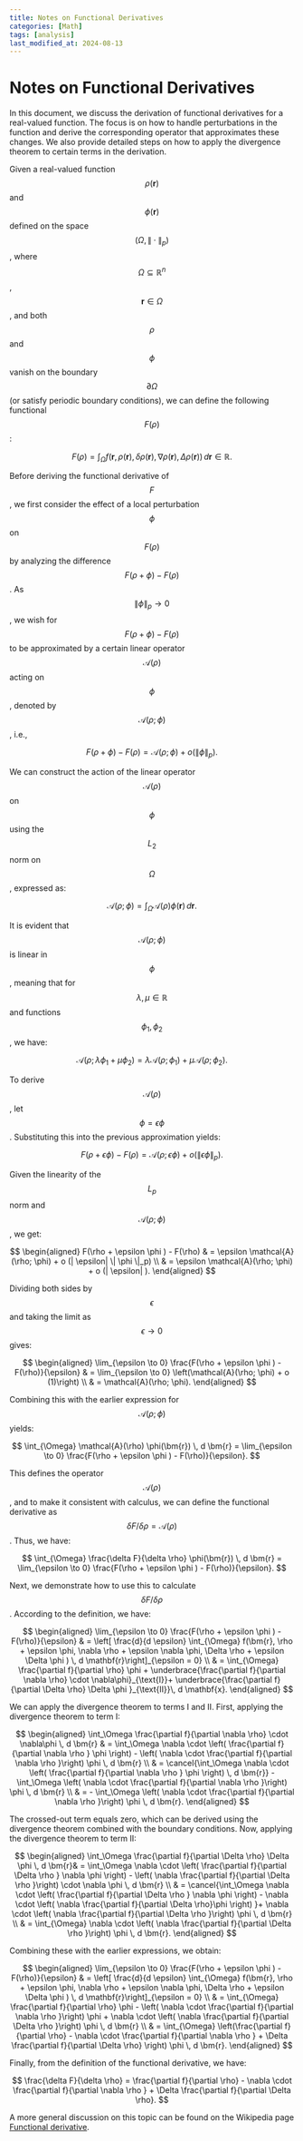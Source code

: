 ```yaml
---
title: Notes on Functional Derivatives
categories: [Math]
tags: [analysis]
last_modified_at: 2024-08-13
---
```


# Notes on Functional Derivatives
In this document, we discuss the derivation of functional derivatives for a real-valued function. The focus is on how to handle perturbations in the function and derive the corresponding operator that approximates these changes. We also provide detailed steps on how to apply the divergence theorem to certain terms in the derivation.
<!--more-->

Given a real-valued function $$\rho(\bm{r})$$ and $$\phi(\bm{r})$$ defined on the space $$(\Omega, \| \cdot \|_p)$$, where $$\Omega \subseteq \mathbb{R}^{n}$$, $$\bm{r} \in \Omega$$, and both $$\rho$$ and $$\phi$$ vanish on the boundary $$\partial \Omega$$ (or satisfy periodic boundary conditions), we can define the following functional $$F(\rho)$$:

$$
F(\rho) = \int_{\Omega} f \left( \bm{r}, \rho({\bm{r}}),  \delta\rho({\bm{r}}), \nabla \rho({\bm{r}}), \Delta \rho(\bm{r}) \right) \, d \bm{r} \in \mathbb{R}.
$$

Before deriving the functional derivative of $$F$$, we first consider the effect of a local perturbation $$\phi$$ on $$F(\rho)$$ by analyzing the difference $$F(\rho + \phi) - F(\rho)$$. As $$\| \phi \|_p \to 0$$, we wish for $$F(\rho + \phi) - F(\rho)$$ to be approximated by a certain linear operator $$\mathcal{A}(\rho)$$ acting on $$\phi$$, denoted by $$\mathcal{A}(\rho; \phi)$$, i.e.,

$$
F(\rho + \phi )  - F(\rho) = \mathcal{A}(\rho; \phi) + o (\| \phi \|_p).
$$

We can construct the action of the linear operator $$\mathcal{A}(\rho)$$ on $$\phi$$ using the $$L_2$$ norm on $$\Omega$$, expressed as:

$$
\mathcal{A}(\rho; \phi) = \int_{\Omega} \mathcal{A}(\rho)  \phi(\bm{r}) \, d \bm{r}.
$$

It is evident that $$\mathcal{A}(\rho; \phi)$$ is linear in $$\phi$$, meaning that for $$\lambda, \mu \in \mathbb{R}$$ and functions $$\phi_1, \phi_2$$, we have:

$$
\mathcal{A}(\rho; \lambda \phi_1 + \mu \phi_2 ) = \lambda \mathcal{A}(\rho;\phi_1)  + \mu \mathcal{A}(\rho;\phi_2).
$$

To derive $$\mathcal{A}(\rho)$$, let $$\phi = \epsilon \phi$$. Substituting this into the previous approximation yields:

$$
F(\rho + \epsilon \phi )  - F(\rho) = \mathcal{A}(\rho; \epsilon \phi) + o (\| \epsilon \phi \|_p).
$$

Given the linearity of the $$L_p$$ norm and $$\mathcal{A}(\rho; \phi)$$, we get:

$$
\begin{aligned}
F(\rho + \epsilon \phi )  - F(\rho) & = \epsilon \mathcal{A}(\rho; \phi) +  o (| \epsilon| \|  \phi \|_p) \\
& = \epsilon \mathcal{A}(\rho; \phi) +  o (| \epsilon| ).
\end{aligned}
$$

Dividing both sides by $$\epsilon$$ and taking the limit as $$\epsilon \to 0$$ gives:

$$
\begin{aligned}
\lim_{\epsilon \to 0} \frac{F(\rho + \epsilon \phi )  - F(\rho)}{\epsilon} & = \lim_{\epsilon \to 0}  \left(\mathcal{A}(\rho; \phi) +  o (1)\right) \\
& = \mathcal{A}(\rho; \phi).
\end{aligned}
$$

Combining this with the earlier expression for $$\mathcal{A}(\rho; \phi)$$ yields:

$$
\int_{\Omega} \mathcal{A}(\rho)  \phi(\bm{r}) \, d \bm{r} = \lim_{\epsilon \to 0} \frac{F(\rho + \epsilon \phi )  - F(\rho)}{\epsilon}.
$$

This defines the operator $$\mathcal{A}(\rho)$$, and to make it consistent with calculus, we can define the functional derivative as $$\delta F/ \delta \rho = \mathcal{A}(\rho)$$. Thus, we have:

$$
\int_{\Omega} \frac{\delta F}{\delta \rho}  \phi(\bm{r}) \, d \bm{r} = \lim_{\epsilon \to 0} \frac{F(\rho + \epsilon \phi )  - F(\rho)}{\epsilon}.
$$

Next, we demonstrate how to use this to calculate $$\delta F / \delta \rho$$. According to the definition, we have:

$$
\begin{aligned}
\lim_{\epsilon \to 0} \frac{F(\rho + \epsilon \phi )  - F(\rho)}{\epsilon} & = \left[ \frac{d}{d \epsilon} \int_{\Omega} f(\bm{r}, \rho + \epsilon \phi, \nabla \rho + \epsilon \nabla \phi, \Delta \rho + \epsilon \Delta \phi ) \, d \mathbf{r}\right]_{\epsilon = 0} \\ 
& = \int_{\Omega} \frac{\partial f}{\partial \rho} \phi + \underbrace{\frac{\partial f}{\partial \nabla \rho} \cdot \nabla\phi}_{\text{I}}+ \underbrace{\frac{\partial f}{\partial \Delta \rho} \Delta \phi }_{\text{II}}\, d \mathbf{x}.
\end{aligned}
$$

We can apply the divergence theorem to terms I and II. First, applying the divergence theorem to term I:

$$
\begin{aligned}
\int_\Omega \frac{\partial f}{\partial \nabla \rho} \cdot \nabla\phi \, d \bm{r} & = \int_\Omega \nabla \cdot \left( \frac{\partial f}{\partial \nabla \rho } \phi \right) - \left( \nabla \cdot \frac{\partial f}{\partial \nabla \rho }\right) \phi \, d \bm{r}  \\
& = \cancel{\int_\Omega \nabla \cdot \left( \frac{\partial f}{\partial \nabla \rho } \phi \right) \, d \bm{r}} - \int_\Omega \left( \nabla \cdot \frac{\partial f}{\partial \nabla \rho }\right) \phi \, d \bm{r} \\ 
& = - \int_\Omega \left( \nabla \cdot \frac{\partial f}{\partial \nabla \rho }\right) \phi \, d \bm{r}.
\end{aligned}
$$

The crossed-out term equals zero, which can be derived using the divergence theorem combined with the boundary conditions. Now, applying the divergence theorem to term II:

$$
\begin{aligned}
\int_\Omega \frac{\partial f}{\partial \Delta \rho} \Delta \phi \, d \bm{r}& = \int_\Omega \nabla \cdot \left( \frac{\partial f}{\partial \Delta \rho } \nabla \phi \right) - \left( \nabla  \frac{\partial f}{\partial \Delta \rho }\right) \cdot \nabla \phi \, d \bm{r}  \\
& = \cancel{\int_\Omega \nabla \cdot \left( \frac{\partial f}{\partial \Delta \rho } \nabla \phi \right) - \nabla \cdot \left( \nabla \frac{\partial f}{\partial \Delta \rho}\phi \right) }+ \nabla \cdot \left( \nabla  \frac{\partial f}{\partial \Delta \rho }\right)  \phi \, d \bm{r}  \\
& =  \int_{\Omega} \nabla \cdot \left( \nabla  \frac{\partial f}{\partial \Delta \rho }\right)  \phi \, d \bm{r}.
\end{aligned}
$$

Combining these with the earlier expressions, we obtain:

$$
\begin{aligned}
\lim_{\epsilon \to 0} \frac{F(\rho + \epsilon \phi )  - F(\rho)}{\epsilon} & = \left[ \frac{d}{d \epsilon} \int_{\Omega} f(\bm{r}, \rho + \epsilon \phi, \nabla \rho + \epsilon \nabla \phi, \Delta \rho + \epsilon \Delta \phi ) \, d \mathbf{r}\right]_{\epsilon = 0} \\ 
& = \int_{\Omega} \frac{\partial f}{\partial \rho} \phi - \left( \nabla \cdot \frac{\partial f}{\partial \nabla \rho }\right) \phi  + \nabla \cdot \left( \nabla  \frac{\partial f}{\partial \Delta \rho }\right)  \phi \, d \bm{r} \\
& = \int_{\Omega} \left(\frac{\partial f}{\partial \rho} - \nabla \cdot \frac{\partial f}{\partial \nabla \rho } + \Delta \frac{\partial f}{\partial \Delta \rho} \right) \phi \, d \bm{r}.
\end{aligned}
$$

Finally, from the definition of the functional derivative, we have:

$$
\frac{\delta F}{\delta \rho} = \frac{\partial f}{\partial \rho} - \nabla \cdot \frac{\partial f}{\partial \nabla \rho } + \Delta \frac{\partial f}{\partial \Delta \rho}.
$$

A more general discussion on this topic can be found on the Wikipedia page [Functional derivative](https://en.wikipedia.org/wiki/Functional_derivative).

